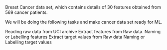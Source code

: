Breast Cancer data set, which contains details of 30 features obtained from 569 cancer patients.

We will be doing the following tasks and make cancer data set ready for ML.

Reading raw data from UCI archive
Extract features from Raw data.
Naming or Labelling features
Extract target values from Raw data
Naming or Labelling target values


